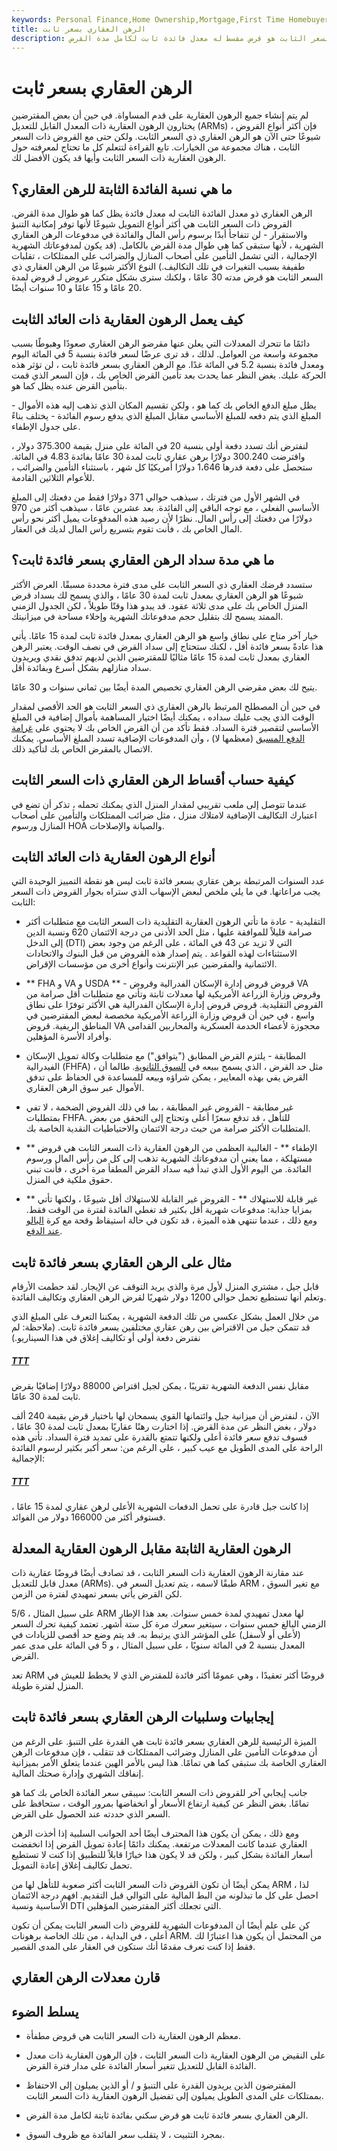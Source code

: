```yaml
---
keywords: Personal Finance,Home Ownership,Mortgage,First Time Homebuyers,Fixed Rate Mortgage,Mortgages
title: الرهن العقاري بسعر ثابت
description: الرهن العقاري ذو السعر الثابت هو قرض مقسط له معدل فائدة ثابت لكامل مدة القرض.
---
```


# الرهن العقاري بسعر ثابت
لم يتم إنشاء جميع الرهون العقارية على قدم المساواة. في حين أن بعض المقترضين يختارون الرهون العقارية ذات المعدل القابل للتعديل (ARMs) ، فإن أكثر أنواع القروض شيوعًا حتى الآن هو الرهن العقاري ذي السعر الثابت. ولكن حتى مع القروض ذات السعر الثابت ، هناك مجموعة من الخيارات. تابع القراءة لتتعلم كل ما تحتاج لمعرفته حول الرهون العقارية ذات السعر الثابت وأيها قد يكون الأفضل لك.

## ما هي نسبة الفائدة الثابتة للرهن العقاري؟

الرهن العقاري ذو معدل الفائدة الثابت له معدل فائدة يظل كما هو طوال مدة القرض. القروض ذات السعر الثابت هي أكثر أنواع التمويل شيوعًا لأنها توفر إمكانية التنبؤ والاستقرار - لن تتفاجأ أبدًا برسوم رأس المال والفائدة في مدفوعات الرهن العقاري الشهرية ، لأنها ستبقى كما هي طوال مدة القرض بالكامل. (قد يكون لمدفوعاتك الشهرية الإجمالية ، التي تشمل التأمين على أصحاب المنازل والضرائب على الممتلكات ، تقلبات طفيفة بسبب التغيرات في تلك التكاليف.) النوع الأكثر شيوعًا من الرهن العقاري ذي السعر الثابت هو قرض مدته 30 عامًا ، ولكنك سترى بشكل متكرر عروض لـ قروض لمدة 20 عامًا و 15 عامًا و 10 سنوات أيضًا.

## كيف يعمل الرهون العقارية ذات العائد الثابت

دائمًا ما تتحرك المعدلات التي يعلن عنها مقرضو الرهن العقاري صعودًا وهبوطًا بسبب مجموعة واسعة من العوامل. لذلك ، قد ترى عرضًا لسعر فائدة بنسبة 5 في المائة اليوم ومعدل فائدة بنسبة 5.2 في المائة غدًا. مع الرهن العقاري بسعر فائدة ثابت ، لن تؤثر هذه الحركة عليك. بغض النظر عما يحدث بعد تأمين القرض الخاص بك ، فإن السعر الذي قمت بتأمين القرض عنده يظل كما هو.

يظل مبلغ الدفع الخاص بك كما هو ، ولكن تقسيم المكان الذي تذهب إليه هذه الأموال - المبلغ الذي يتم دفعه للمبلغ الأساسي مقابل المبلغ الذي يدفع رسوم الفائدة - يختلف بناءً على جدول الإطفاء.

لنفترض أنك تسدد دفعة أولى بنسبة 20 في المائة على منزل بقيمة 375.300 دولار ، واقترضت 300.240 دولارًا برهن عقاري ثابت لمدة 30 عامًا بفائدة 4.83 في المائة. ستحصل على دفعة قدرها 1،646 دولارًا أمريكيًا كل شهر ، باستثناء التأمين والضرائب ، للأعوام الثلاثين القادمة.

في الشهر الأول من فترتك ، سيذهب حوالي 371 دولارًا فقط من دفعتك إلى المبلغ الأساسي الفعلي ، مع توجه الباقي إلى الفائدة. بعد عشرين عامًا ، سيذهب أكثر من 970 دولارًا من دفعتك إلى رأس المال. نظرًا لأن رصيد هذه المدفوعات يميل أكثر نحو رأس المال الخاص بك ، فأنت تقوم بتسريع رأس المال لديك في العقار.

## ما هي مدة سداد الرهن العقاري بسعر فائدة ثابت؟

ستسدد قرضك العقاري ذي السعر الثابت على مدى فترة محددة مسبقًا. العرض الأكثر شيوعًا هو الرهن العقاري بمعدل ثابت لمدة 30 عامًا ، والذي يسمح لك بسداد قرض المنزل الخاص بك على مدى ثلاثة عقود. قد يبدو هذا وقتًا طويلاً ، لكن الجدول الزمني الممتد يسمح لك بتقليل حجم مدفوعاتك الشهرية وإخلاء مساحة في ميزانيتك.

خيار آخر متاح على نطاق واسع هو الرهن العقاري بمعدل فائدة ثابت لمدة 15 عامًا. يأتي هذا عادةً بسعر فائدة أقل ، لكنك ستحتاج إلى سداد القرض في نصف الوقت. يعتبر الرهن العقاري بمعدل ثابت لمدة 15 عامًا مثاليًا للمقترضين الذين لديهم تدفق نقدي ويريدون سداد منازلهم بشكل أسرع وبفائدة أقل.

يتيح لك بعض مقرضي الرهن العقاري تخصيص المدة أيضًا بين ثماني سنوات و 30 عامًا.

في حين أن المصطلح المرتبط بالرهن العقاري ذي السعر الثابت هو الحد الأقصى لمقدار الوقت الذي يجب عليك سداده ، يمكنك أيضًا اختيار المساهمة بأموال إضافية في المبلغ الأساسي لتقصير فترة السداد. فقط تأكد من أن القرض الخاص بك لا يحتوي على [غرامة الدفع المسبق](/prepaymentpenalty) (معظمها لا) ، وأن المدفوعات الإضافية تسدد المبلغ الأساسي. يمكنك الاتصال بالمقرض الخاص بك لتأكيد ذلك.

## كيفية حساب أقساط الرهن العقاري ذات السعر الثابت

عندما تتوصل إلى ملعب تقريبي لمقدار المنزل الذي يمكنك تحمله ، تذكر أن تضع في اعتبارك التكاليف الإضافية لامتلاك منزل ، مثل ضرائب الممتلكات والتأمين على أصحاب المنازل ورسوم HOA والصيانة والإصلاحات.

## أنواع الرهون العقارية ذات العائد الثابت

عدد السنوات المرتبطة برهن عقاري بسعر فائدة ثابت ليس هو نقطة التمييز الوحيدة التي يجب مراعاتها. في ما يلي ملخص لبعض الإسهاب الذي ستراه بجوار القروض ذات السعر الثابت:

- التقليدية - عادة ما تأتي الرهون العقارية التقليدية ذات السعر الثابت مع متطلبات أكثر صرامة قليلاً للموافقة عليها ، مثل الحد الأدنى من درجة الائتمان 620 ونسبة الدين إلى الدخل (DTI) التي لا تزيد عن 43 في المائة ، على الرغم من وجود بعض الاستثناءات لهذه القواعد . يتم إصدار هذه القروض من قبل البنوك والاتحادات الائتمانية والمقرضين عبر الإنترنت وأنواع أخرى من مؤسسات الإقراض.

- ** FHA و VA و USDA ** - قروض قروض إدارة الإسكان الفدرالية وقروض VA وقروض وزارة الزراعة الأمريكية لها معدلات ثابتة وتأتي مع متطلبات أقل صرامة من القروض التقليدية. قروض قروض إدارة الإسكان الفدرالية هي الأكثر توفرًا على نطاق واسع ، في حين أن قروض وزارة الزراعة الأمريكية مخصصة لبعض المقترضين في المناطق الريفية. قروض VA محجوزة لأعضاء الخدمة العسكرية والمحاربين القدامى وأفراد الأسرة المؤهلين.

- المطابقة - يلتزم القرض المطابق ("يتوافق") مع متطلبات وكالة تمويل الإسكان الفيدرالية (FHFA) ، مثل حد القرض ، الذي يسمح ببيعه في [السوق الثانوية](/secondary_mortgage_market). طالما أن القرض يفي بهذه المعايير ، يمكن شراؤه وبيعه للمساعدة في الحفاظ على تدفق الأموال عبر سوق الرهن العقاري.

- غير مطابقة - القروض غير المطابقة ، بما في ذلك القروض الضخمة ، لا تفي بمتطلبات FHFA. للتأهل ، قد تدفع سعرًا أعلى وتحتاج إلى التحقق من بعض المتطلبات الأكثر صرامة من حيث درجة الائتمان والاحتياطيات النقدية الخاصة بك.

- ** الإطفاء ** - الغالبية العظمى من الرهون العقارية ذات السعر الثابت هي قروض مستهلكة ، مما يعني أن مدفوعاتك الشهرية تذهب إلى كل من رأس المال ورسوم الفائدة. من اليوم الأول الذي تبدأ فيه سداد القرض المطفأ مرة أخرى ، فأنت تبني حقوق ملكية في المنزل.

- ** غير قابلة للاستهلاك ** - القروض غير القابلة للاستهلاك أقل شيوعًا ، ولكنها تأتي بمزايا جذابة: مدفوعات شهرية أقل بكثير قد تغطي الفائدة لفترة من الوقت فقط. ومع ذلك ، عندما تنتهي هذه الميزة ، قد تكون في حالة استيقاظ وقحة مع كرة [البالو](/balloon-payment) [عند الدفع](/balloon-payment).

## مثال على الرهن العقاري بسعر فائدة ثابت

قابل جيل ، مشتري المنزل لأول مرة والذي يريد التوقف عن الإيجار. لقد حطمت الأرقام وتعلم أنها تستطيع تحمل حوالي 1200 دولار شهريًا لقرض الرهن العقاري وتكاليف الفائدة.

من خلال العمل بشكل عكسي من تلك الدفعة الشهرية ، يمكننا التعرف على المبلغ الذي قد تتمكن جيل من الاقتراض بين رهن عقاري مختلفين بسعر فائدة ثابت. (ملاحظة: لم نفترض دفعة أولى أو تكاليف إغلاق في هذا السيناريو.)

<h5><a href="E2arDvwJjLVYfOIdpWJpb56lxdkAKod8T1p0k0XjytF3qQt1JUOor632o4jt24nFt3IgTljh4lE3MLhkkVkkG07j93PH5NBp8TzOnijNe0GdqFDQtTZ3e42VMvnxYho7D8P3anZJHp2aTTpiZDJ6HFfWKdPzeSX3h595vVdbro5Qo3a2YTrcrfkdRlNtYMbSS7i2UN43edoD5s5MszBfEcdT8bUuT3SgzNllqX8clTQh1lQVshwiOUDLtlin53R3vx52yzbfRx2TMjtSRaHzv2mekUoQsCIf4FDBNlflfBdG11LyA9cICZ8s3ZRSOO0Rmo4KmRB7QruhVo2VLixC9c8c8Gac">TTT</a></h5>

مقابل نفس الدفعة الشهرية تقريبًا ، يمكن لجيل اقتراض 88000 دولارًا إضافيًا بقرض ثابت لمدة 30 عامًا.

الآن ، لنفترض أن ميزانية جيل وائتمانها القوي يسمحان لها باختيار قرض بقيمة 240 ألف دولار ، بغض النظر عن مدة القرض. إذا اختارت رهنًا عقاريًا بمعدل ثابت لمدة 30 عامًا ، فسوف تدفع سعر فائدة أعلى ولكنها تتمتع بالقدرة على تمديد فترة السداد. تأتي هذه الراحة على المدى الطويل مع عيب كبير ، على الرغم من: سعر أكبر بكثير لرسوم الفائدة الإجمالية:

<h5><a href="3rOgSaHF6Gj9j2mcbedf9IrIdtKVLhDqqdB0jIOlG0ZlZ324tBJu7orq6xoQSiBntS53eotnYrZI7k8ldQSqy8IdkupO17AXLAWuElZeIw6NBr1GLx0ctG1O9DHHSSaI7i4L368HOYx1T4LAUsV0BAfKEgoLE5G0O6XmZy0gFuuSLJdrlGrZkKVmPdBWKBncJYQRbkPlvUaxt2oPnxKhCPixTJvzR1kk7NouWoFqGkjKEwrxzxc6ZIiEgXnArQtc6HTItBab04X8ukoj9w10P2KqTqlSUPEAkJKyCIROXoHuBst89HkYzRPq4hrvvGNRqqe99ytv9w0aAxLHP8DHDU8uSh4QnxW">TTT</a></h5>

إذا كانت جيل قادرة على تحمل الدفعات الشهرية الأعلى لرهن عقاري لمدة 15 عامًا ، فستوفر أكثر من 166000 دولار من الفوائد.

## الرهون العقارية الثابتة مقابل الرهون العقارية المعدلة

عند مقارنة الرهون العقارية ذات السعر الثابت ، قد تصادف أيضًا قروضًا عقارية ذات معدل قابل للتعديل (ARMs). طبقًا لاسمه ، يتم تعديل السعر في ARM مع تغير السوق ، لكن القرض يأتي بسعر تمهيدي لفترة من الزمن.

على سبيل المثال ، 5/6 ARM لها معدل تمهيدي لمدة خمس سنوات. بعد هذا الإطار الزمني البالغ خمس سنوات ، سيتغير سعرك مرة كل ستة أشهر. تعتمد كيفية تحرك السعر (لأعلى أو لأسفل) على المؤشر الذي يرتبط به. قد يتم وضع حد أقصى للزيادات في المعدل بنسبة 2 في المائة سنويًا ، على سبيل المثال ، و 5 في المائة على مدى عمر القرض.

تعد ARM قروضًا أكثر تعقيدًا ، وهي عمومًا أكثر فائدة للمقترض الذي لا يخطط للعيش في المنزل لفترة طويلة.

## إيجابيات وسلبيات الرهن العقاري بسعر فائدة ثابت

الميزة الرئيسية للرهن العقاري بسعر فائدة ثابت هي القدرة على التنبؤ. على الرغم من أن مدفوعات التأمين على المنازل وضرائب الممتلكات قد تتقلب ، فإن مدفوعات الرهن العقاري الخاصة بك ستبقى كما هي تمامًا. هذا ليس بالأمر الهين عندما يتعلق الأمر بميزانية إنفاقك الشهري وإدارة صحتك المالية.

جانب إيجابي آخر للقروض ذات السعر الثابت: سيبقى سعر الفائدة الخاص بك كما هو تمامًا. بغض النظر عن كيفية ارتفاع الأسعار أو انخفاضها بمرور الوقت ، ستحافظ على السعر الذي حددته عند الحصول على القرض.

ومع ذلك ، يمكن أن يكون هذا المحترف أيضًا أحد الجوانب السلبية إذا أخذت الرهن العقاري عندما كانت المعدلات مرتفعة. يمكنك دائمًا إعادة تمويل القرض إذا انخفضت أسعار الفائدة بشكل كبير ، ولكن قد لا يكون هذا خيارًا قابلاً للتطبيق إذا كنت لا تستطيع تحمل تكاليف إغلاق إعادة التمويل.

يمكن أيضًا أن تكون القروض ذات السعر الثابت أكثر صعوبة للتأهل لها من ARM ، لذا احصل على كل ما تبذلونه من البط المالية على التوالي قبل التقديم. افهم درجة الائتمان الأساسية ونسبة DTI التي تجعلك أكثر المقترضين المؤهلين.

كن على علم أيضًا أن المدفوعات الشهرية للقروض ذات السعر الثابت يمكن أن تكون أعلى ، في البداية ، من تلك الخاصة برهونات ARM. من المحتمل أن يكون هذا اعتبارًا لك فقط إذا كنت تعرف مقدمًا أنك ستكون في العقار على المدى القصير.

## قارن معدلات الرهن العقاري

## يسلط الضوء

- معظم الرهون العقارية ذات السعر الثابت هي قروض مطفأة.

- على النقيض من الرهون العقارية ذات السعر الثابت ، فإن الرهون العقارية ذات معدل الفائدة القابل للتعديل تتغير أسعار الفائدة على مدار فترة القرض.

- المقترضون الذين يريدون القدرة على التنبؤ و / أو الذين يميلون إلى الاحتفاظ بممتلكات على المدى الطويل يميلون إلى تفضيل الرهون العقارية ذات السعر الثابت.

- الرهن العقاري بسعر فائدة ثابت هو قرض سكني بفائدة ثابتة لكامل مدة القرض.

- بمجرد التثبيت ، لا يتقلب سعر الفائدة مع ظروف السوق.

